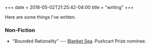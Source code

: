 +++
date = 2018-05-02T21:25:42-04:00
title = "writing"
+++

Here are some things I've written. 

<!-- ### Fiction 

+ "Local Perturbations" --- Daily Science Fiction. (forthcoming) -->

### Non-Fiction 

+ "Bounded Rationality" --- [Blanket Sea](http://blanketsea.com/2019/09/18/bounded-rationality-by-arnav-sood/). Pushcart Prize nominee.
